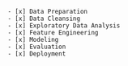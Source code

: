     - [x] Data Preparation
    - [x] Data Cleansing
    - [x] Exploratory Data Analysis
    - [x] Feature Engineering
    - [x] Modeling
    - [x] Evaluation
    - [x] Deployment